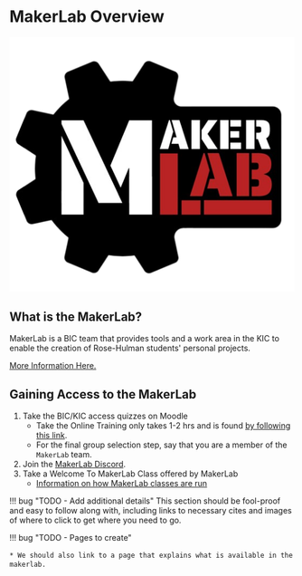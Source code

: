 # MakerLab Overview

![](./assets/logo.png)

## What is the MakerLab?
MakerLab is a BIC team that provides tools and a work area in the KIC to enable the creation of Rose-Hulman students' personal projects.

[More Information Here.](about_makerlab.md)

## Gaining Access to the MakerLab
1. Take the BIC/KIC access quizzes on Moodle
    - Take the Online Training only takes 1-2 hrs and is found [by following this link](https://moodle.rose-hulman.edu/course/view.php?id=118553#).
    - For the final group selection step, say that you are a member of the `MakerLab` team.
2. Join the [MakerLab Discord](join_discord.md).
3. Take a Welcome To MakerLab Class offered by MakerLab
    - [Information on how MakerLab classes are run](makerlab_classes.md)


!!! bug "TODO - Add additional details"
    This section should be fool-proof and easy to follow along with, including links to necessary cites and images of where to click to get where you need to go.


!!! bug "TODO - Pages to create"

    * We should also link to a page that explains what is available in the makerlab.

